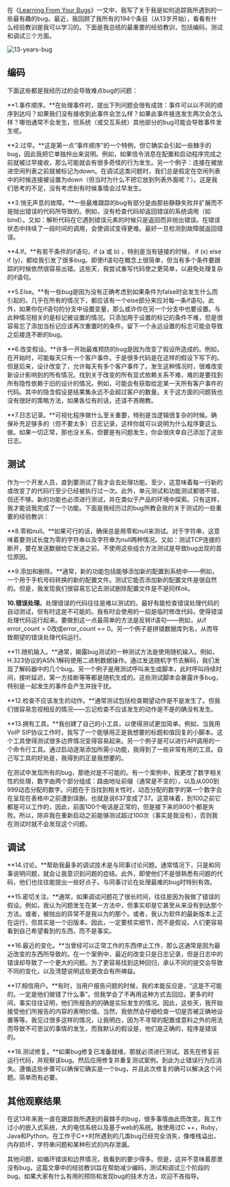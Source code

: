 在《[Learning From Your Bugs](https://henrikwarne.com/2016/04/28/learning-from-your-bugs/)》一文中，我写了关于我是如何追踪我所遇到的一些最有趣的bug。最近，我回顾了我所有的194个条目（从13岁开始），看看有什么经验教训是我可以学习的。下面是我总结的最重要的经验教训，包括编码，测试和调试三个方面。

![13-years-bug](http://static.codeceo.com/images/2016/07/13-years-bug.jpg)

## 编码

下面这些都是我经历过的会导致难点bug的问题：

**1.事件顺序。**在处理事件时，提出下列问题会很有成效：事件可以以不同的顺序到达吗？如果我们没有接收到此事件会怎么样？如果此事件接连发生两次会怎么样？哪怕通常不会发生，但系统（或交互系统）其他部分的bug可能会导致事件发生呢。

**2.过早。**这是第一点“事件顺序”的一个特例，但它确实会引起一些棘手的bug，因此我把它单独拎出来说明。例如，如果信令消息在配置和启动程序完成之前就被过早接收，那么可能就会有很多奇怪的行为发生。另一个例子：连接在被放进空闲列表之前就被标记为down。在调试这类问题时，我们总是假定在空闲列表中的时候连接被设置为down（但当时为什么不把它放到列表外面呢？）。这是我们思考的不足，没有考虑到有时候事情会过早发生。

**3.悄无声息的故障。**一些最难跟踪的bug有部分是由那些静静失败并扩展而不是抛出错误的代码所导致的。例如，没有检查代码却返回错误的系统调用（如bind）。又如：解析代码在它遇到错误元素的时候只是返回而非抛出错误。在错误状态中持续了一段时间的调用，会使调试变得更难。最好一旦检测到故障就返回错误。

**4.If。**有若干条件的if语句，if (a 或 b) ，特别是当有链接的时候， if (x) else if (y)，都给我引发了很多bug。即使if语句在概念上很简单，但当有多个条件要跟踪的时候依然很容易出错。这些天，我尝试重写代码使之更简单，以避免处理复杂的if语句。

**5.Else。**有一些bug是因为没有正确考虑到如果条件为false时会发生什么而引起的。几乎在所有的情况下，都应该有一个else部分来应对每一条if语句。此外，如果你在if语句的分支中设置变量，那么或许你在另一个分支中也要设置。与此种情况相关的是标记被设置的情况。只添加用于设置的标记的条件不难，但是很容易忘了添加当标记应该再次重置时的条件。留下一个永远设置的标志可能会导致之后接连不断的bug。

**6.改变假设。**许多一开始最难预防的bug是因为改变了假设所造成的。例如，在开始时，可能每天只有一个客户事件。于是很多代码是在这样的假设下写下的。但是后来，设计改变了，允许每天有多个客户事件了。发生这种情况时，很难改变新设计影响到的所有情况。找到关于改变的所有显式依赖关系不难，难的是要找到所有隐性依赖于旧的设计的情况。例如，可能会有获取给定某一天所有客户事件的代码。其中的隐含假设是结果集永远不会超过客户的数量。关于这方面的问题我也没有很好的策略方法，如果各位有的话，还请不吝赐教。

**7.日志记录。**可视化程序做什么至关重要，特别是当逻辑很复杂的时候。确保补充足够多的（但不要太多）日志记录，这样你就可以说明为什么程序要这么做。如果一切正常，那也没关系，但要是有问题发生，你会很庆幸自己添加了这些日志。

## 测试

作为一个开发人员，直到要测试了我才会去处理功能。至少，这意味着每一行新的或改变了的代码行至少已经被执行过一次。此外，单元测试和功能测试都很不错，但还不够。新的功能也必须进行测试，并在类似于产品的环境中探索。只有这样，我才能说我完成了一个功能。下面是我经历过的bug所教会我的关于测试的一些重要的经验教训：

**8.零和null。**如果可行的话，确保总是用零和null来测试。对于字符串，这意味着要测试长度为零的字符串以及字符串为null两种情况。又如：测试TCP连接的断开，要在发送数据给它发送之前。不使用这些组合方法测试是导致bug出现的首位原因。

**9.添加和删除。**通常，新的功能包括能够添加新的配置到系统中——例如，一个用于手机号码转换的新的配置文件。测试它能否添加新的配置文件是很自然的。但是，我发现我们很容易忘记去测试删除配置文件是不是同样ok。

**10.错误处理**。处理错误的代码往往是难以测试的。最好有能检查错误处理代码的自动测试，但有时这是不可能的。我有时会使用的一招是临时修改代码，使得错误处理代码运行起来。要做到这一点最简单的方法是反转if语句——例如，从if error_count > 0改成error_count == 0。另一个例子是拼错数据库列名，从而导致期望的错误处理代码运行。

**11.随机输入。**通常，揭露bug测试的一种测试方法是使用随机输入。例如，H.323协议的ASN.1解码使用二进制数据操作。通过发送随机字节去解码，我们发现了解码器中的几个bug。另一个例子是用测试呼叫来生成脚本，此时呼叫持续时间，接听延迟，第一方挂断等等都是随机生成的。这些测试脚本会暴露许多bug，特别是一起发生的事件会产生并拢干扰。

**12.检查不应该发生的动作。**通常测试包括检查期望动作是不是发生了。但我们很容易忽视相反的情况——忘记检查不应该发生的动作是不是的确没有发生。

**13.拥有工具。**我创建了自己的小工具，以使得测试更加简单。例如，当我用VoIP SIP协议工作时，我写了一个能够用正是我想要的标题和值回复的小脚本。这个工具使得测试很多边界情况变得容易起来。另一个例子是可以进行API调用的一个命令行工具。通过启动逐渐添加所需小功能，我得到了一些非常有用的工具。自己写工具的好处是，我得到的正是我想要的。

在测试中发现所有的bug，那绝对是不可能的。有一个案例中，我更改了数字相关性的处理，数字由两个部分组成：路由地址前缀（通常是不变的），以及从000到999动态分配的数字。问题在于当找到相关性时，动态分配的数字的第一个数字会在呈现在表格中之前遭到误删。也就是说637变成了37。这意味着，到100之前它都是可以工作的，因此，前面100个电话是正常的，但是接下来的900个都是失败。所以，除非我在重新启动之前能够测试超过100次（事实是我没有），否则我在测试时就不会发现这个问题。

## 调试

**14.讨论。**帮助我最多的调试技术是与同事讨论问题。通常情况下，只是和同事说明问题，就会让我意识到问题的症结。此外，即使他们不是很熟悉有问题的代码，他们也往往能提出一些好点子。与同事讨论在处理最难的bug时特别有效。

**15.密切关注。**通常，如果调试问题花了很长时间，往往是因为我做了错误的假设。例如，我认为问题发生在某一方法中，但事实却是它甚至从来没有到达那个方法。或者，被抛出的异常不是我以为的那个。或者，我认为软件的最新版本上正在运行，但其实是一个旧版本。因此，一定要核实细节，而不是假设。人们更容易看到自己希望看到的东西，而不是事实。

**16.最近的变化。**当曾经可以正常工作的东西停止工作，那么这通常是因为最近改变的东西所导致的。在一个案例中，最近的改变只是日志记录，但是日志中的错误却导致了一个更大的问题。为了更容易找到这种回归，承认不同的提交会导致不同的变化，以及清楚说明这些更改会有所裨益。

**17.相信用户。**有时，当用户报告问题的时候，我的本能反应是，“这是不可能的。一定是他们做错了什么事”。但我学会了不再用这种方式去回应。更多的时间，事实往往证明，他们所报告的的确是实际发生的情况。因此，这些天，我开始接受他们所报告的内容的表明价值。当然，我依然会仔细检查一切是否被正确地设置等等。我见过很多这样的情况，让我明白，因为不寻常的配置或意料之外的用法而导致不可思议的事情的发生，而我默认的假设是，他们是正确的，程序是错误的。

**18.测试修复。**如果bug修复已准备就绪，那就必须进行测试。首先在修复前运行代码，并观察该bug。然后应用修复并重复测试案例。到此为止错误行为应消失。遵循这些步骤可以确保它确实是一个bug，并且此次修复的确可以解决这个问题。简单而有必要。

## 其他观察结果

在这13年来我一直在跟踪我所遇到的最棘手的bug，很多事情由此而改变。我工作过小的嵌入式系统，大的电信系统以及基于web的系统。我使用过C ++，Ruby，Java和Python。在工作于C++时所遇到的几类bug已经完全消失，像堆栈溢出，内存损坏，字符串问题和某种形式的内存泄漏。

其他问题，如循环错误和边界情况，我看到的要少得多。但是，这并不意味着那里没有bug。这篇文章中的经验教训旨在帮助减少编码，测试和调试三个阶段的bug。如果大家有什么有用的预防和发现bug的技术方法，欢迎不吝指导。